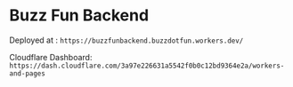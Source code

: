 # Buzz Fun Backend

Deployed at : `https://buzzfunbackend.buzzdotfun.workers.dev/`

Cloudflare Dashboard: `https://dash.cloudflare.com/3a97e226631a5542f0b0c12bd9364e2a/workers-and-pages`

